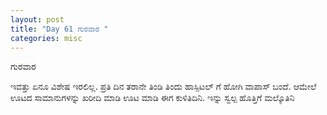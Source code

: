 ```yaml
---
layout: post
title: "Day 61 ಗುರವಾರ "
categories: misc
---
```

ಗುರವಾರ

ಇವತ್ತು ಏನೂ ವಿಶೇಷ ಇರಲಿಲ್ಲ. ಪ್ರತಿ ದಿನ ತರಾನೇ ತಿಂಡಿ ತಿಂದು ಹಾಸ್ಪಿಟಲ್ ಗೆ ಹೋಗಿ ವಾಪಾಸ್ ಬಂದೆ. ಆಮೇಲೆ ಊಟದ ಸಾಮಾನುಗಳನ್ನು ಖರೀದಿ ಮಾಡಿ ಊಟ ಮಾಡಿ ಈಗ ಕುಳಿತಿದಿನಿ. ಇನ್ನು ಸ್ವಲ್ಪ ಹೊತ್ತಿಗೆ ಮಲ್ಕೊತಿನಿ 
